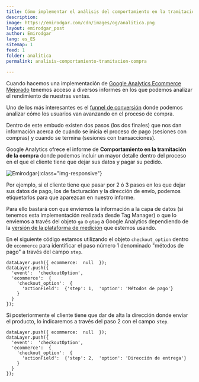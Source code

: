 ```yaml
---
title: Cómo implementar el análisis del comportamiento en la tramitación de la compra de Google Analytics Mejorado
description: 
image: https://emirodgar.com/cdn/images/og/analitica.png
layout: emirodgar_post
author: Emirodgar
lang: es_ES
sitemap: 1
feed: 1
folder: analitica
permalink: analisis-comportamiento-tramitacion-compra

--- 
```


Cuando hacemos una implementación de [Google Analytics Ecommerce Mejorado](https://emirodgar.com/analytics-ecommerce-capa-de-datos) tenemos acceso a diversos informes en los que podemos analizar el rendimiento de nuestras ventas.

Uno de los más interesantes es el [funnel de conversión](https://emirodgar.com/funnel-compra-ecommerce) donde podemos analizar cómo los usuarios van avanzando en el proceso de compra.

Dentro de este embudo existen dos pasos (los dos finales) que nos dan información acerca de cuándo se inicia el proceso de pago (sesiones con compras) y cuando se termina (sesiones con transacciones).

Google Analytics ofrece el informe de **Comportamiento en la tramitación de la compra** donde podemos incluir un mayor detalle dentro del proceso en el que el cliente tiene que dejar sus datos y pagar su pedido. 


![Emirodgar](https://i.imgur.com/XAjJXw5.png){:class="img-responsive"}

Por ejemplo, si el cliente tiene que pasar por 2 ó 3 pasos en los que dejar sus datos de pago, los de facturación y la dirección de envío, podemos etiquetarlos para que aparezcan en nuestro informe.

Para ello bastará con que enviemos la información a la capa de datos (si tenemos esta implementación realizada desde Tag Manager) o que lo enviemos a través del objeto `ga` o `gtag` a Google Analytics dependiendo de la [versión de la plataforma de medición](https://emirodgar.com/versiones-google-analytics) que estemos usando.

En el siguiente código estamos utilizando el objeto `checkout_option` dentro de `ecommerce` para identificar el paso número 1 denominado "métodos de pago" a través del campo `step`.

    dataLayer.push({ ecommerce:  null  });   
    dataLayer.push({  
      'event':  'checkoutOption',  
      'ecommerce':  {  
        'checkout_option':  {  
          'actionField':  {'step': 1,  'option': 'Métodos de pago'}  
        }  
      }  
    });

  
Si posteriormente el cliente tiene que dar de alta la dirección donde enviar el producto, lo indicaremos a través del paso 2 con el campo `step`.
  

    dataLayer.push({ ecommerce:  null  });   
    dataLayer.push({  
      'event':  'checkoutOption',  
      'ecommerce':  {  
        'checkout_option':  {  
          'actionField':  {'step': 2,  'option': 'Dirección de entrega'}  
        }  
      }  
    });

<!--stackedit_data:
eyJoaXN0b3J5IjpbLTEwNDY1NTA0MDgsLTk0MTg4NzM0MSwxOD
A0MDM2NzgwLC0xNjA2NjEyOTQ5LDEzMjY3MDA0NjddfQ==
-->